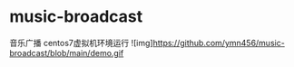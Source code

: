 # music-broadcast
音乐广播
centos7虚拟机环境运行
![img]https://github.com/ymn456/music-broadcast/blob/main/demo.gif
